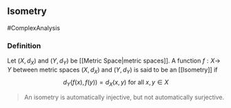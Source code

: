 ## Isometry
#ComplexAnalysis 

### Definition
Let $\left(X, d_{X}\right)$ and $\left(Y, d_{Y}\right)$ be [[Metric Space|metric spaces]]. A function $f: X \rightarrow$ $Y$ between metric spaces $\left(X, d_{X}\right)$ and $\left(Y, d_{Y}\right)$ is said to be an [[Isometry]] if
$$
d_{Y}(f(x), f(y))=d_{X}(x, y) \text { for all } x, y \in X
$$

>An isometry is automatically injective, but not automatically surjective.